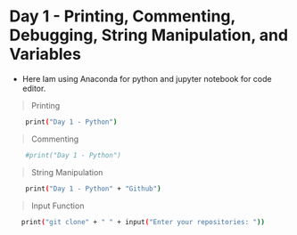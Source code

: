 # Day 1 - Printing, Commenting, Debugging, String Manipulation, and Variables

- Here Iam using Anaconda for python and jupyter notebook for code editor.


> Printing
```sh
    print("Day 1 - Python")
```
> Commenting
```sh
    #print("Day 1 - Python")
```
> String Manipulation
```sh
    print("Day 1 - Python" + "Github")
```
> Input Function
```sh
   print("git clone" + " " + input("Enter your repositories: "))
```